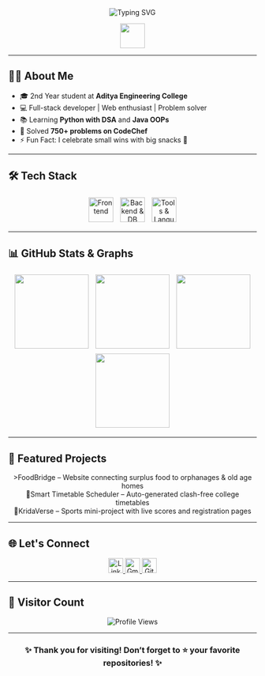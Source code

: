 <!--
GitHub Profile README for Durga Anantha Lakshmi
-->

<div align="center">
  <!-- Typing Animation -->
  <img src="https://readme-typing-svg.herokuapp.com?lines=Hello,+There!;I'm+Durga+Anantha+Lakshmi.;Welcome+to+my+GitHub+👨‍💻;Let's+build+something+awesome+💡" alt="Typing SVG" />
  
  <!-- Fun GIF -->
  <p>
    <img src="https://media.giphy.com/media/hvRJCLFzcasrR4ia7z/giphy.gif" width="50"/>
  </p>
</div>

---

## 🙋‍♀️ About Me

- 🎓 2nd Year student at **Aditya Engineering College**  
- 💻 Full-stack developer | Web enthusiast | Problem solver  
- 📚 Learning **Python with DSA** and **Java OOPs**  
- 🚀 Solved **750+ problems on CodeChef**  
- ⚡ Fun Fact: I celebrate small wins with big snacks 🍫  

---

## 🛠️ Tech Stack

<div align="center">
  <!-- Frontend -->
  <img src="https://skillicons.dev/icons?i=html,css,js,react" alt="Frontend" height="50" style="margin:5px"/>
  <!-- Backend -->
  <img src="https://skillicons.dev/icons?i=nodejs,express,mysql,mongodb" alt="Backend & DB" height="50" style="margin:5px"/>
  <!-- Tools & Languages -->
  <img src="https://skillicons.dev/icons?i=c,cpp,python,java,git,vscode" alt="Tools & Languages" height="50" style="margin:5px"/>
</div>

---

## 📊 GitHub Stats & Graphs

<div align="center">
  <img src="https://github-readme-stats.vercel.app/api?username=AnanthaLakshmi24&show_icons=true&theme=radical" height="150" style="margin:5px"/>
  <img src="https://github-readme-stats.vercel.app/api/top-langs/?username=AnanthaLakshmi24&layout=compact&theme=radical" height="150" style="margin:5px"/>
  <img src="https://github-readme-streak-stats.herokuapp.com/?user=AnanthaLakshmi24&theme=radical" height="150" style="margin:5px"/>
  <img src="https://github-readme-activity-graph.vercel.app/graph?username=AnanthaLakshmi24&theme=react-dark&area=true&hide_border=true" height="150" style="margin:5px"/>
</div>

---

## 🌟 Featured Projects

<div align="center">
  <ul style="list-style-type:none; padding:0;">
    <li>>FoodBridge</b> – Website connecting surplus food to orphanages & old age homes</li>
    <li>📅Smart Timetable Scheduler</b> – Auto-generated clash-free college timetables</li>
    <li>🏏KridaVerse</b> – Sports mini-project with live scores and registration pages</li>
  </ul>
</div>

---

## 🌐 Let's Connect

<div align="center">
  <a href="https://www.linkedin.com/in/durga-anantha-lakshmi-123456789/" target="_blank">
    <img src="https://img.shields.io/badge/LinkedIn-%230077B5.svg?style=for-the-badge&logo=linkedin&logoColor=white" alt="LinkedIn" height="30"/>
  </a>
  <a href="mailto:ananthalakshmi24@example.com">
    <img src="https://img.shields.io/badge/Gmail-D14836?style=for-the-badge&logo=gmail&logoColor=white" alt="Gmail" height="30"/>
  </a>
  <a href="https://github.com/AnanthaLakshmi24">
    <img src="https://img.shields.io/badge/GitHub-100000?style=for-the-badge&logo=github&logoColor=white" alt="GitHub" height="30"/>
  </a>
</div>

---

## 🧭 Visitor Count

<div align="center">
  <img src="https://komarev.com/ghpvc/?username=AnanthaLakshmi24&style=for-the-badge&color=brightgreen" alt="Profile Views"/>
</div>

---

<div align="center">
  <h3>✨ Thank you for visiting! Don’t forget to ⭐ your favorite repositories! ✨</h3>
</div>
